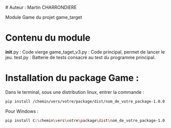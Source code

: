 # Auteur : Martin CHARRONDIERE

Module Game du projet game_target

# Contenu du module

__init__.py : Code vierge
game_taget_v3.py : Code principal, permet de lancer le jeu.
test.py : Batterie de tests consacré au test du programme principal.

# Installation du package Game : 

Dans le terminal, sous une distribution linux, entrer la commande : 

```bash
pip install /chemin/vers/votre/package/dist/nom_de_votre_package-1.0.0.tar.gz
```
Pour Windows :

```bash
pip install C:\chemin\vers\votre\package\dist\nom_de_votre_package-1.0.0.tar.gz
```